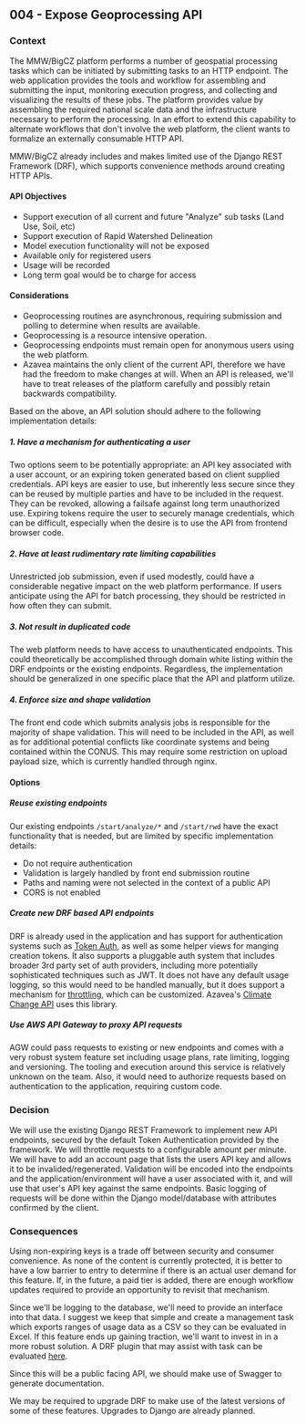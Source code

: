 ## 004 - Expose Geoprocessing API

### Context
The MMW/BigCZ platform performs a number of geospatial processing tasks which can be initiated by submitting tasks to an HTTP endpoint.  The web application provides the tools and workflow for assembling and submitting the input, monitoring execution progress, and collecting and visualizing the results of these jobs.  The platform provides value by assembling the required national scale data and the infrastructure necessary to perform the processing. In an effort to extend this capability to alternate workflows that don't involve the web platform, the client wants to formalize an externally consumable HTTP API.

MMW/BigCZ already includes and makes limited use of the Django REST Framework (DRF), which supports convenience methods around creating HTTP APIs.

#### API Objectives
* Support execution of all current and future "Analyze" sub tasks (Land Use, Soil, etc)
* Support execution of Rapid Watershed Delineation
* Model execution functionality will not be exposed
* Available only for registered users
* Usage will be recorded
* Long term goal would be to charge for access

#### Considerations
* Geoprocessing routines are asynchronous, requiring submission and polling to determine when results are available.
* Geoprocessing is a resource intensive operation.
* Geoprocessing endpoints must remain open for anonymous users using the web platform.
* Azavea maintains the only client of the current API, therefore we have had the freedom to make changes at will.  When an API is released, we'll have to treat releases of the platform carefully and possibly retain backwards compatibility.

Based on the above, an API solution should adhere to the following implementation details:
##### 1. Have a mechanism for authenticating a user
Two options seem to be potentially appropriate: an API key associated with a user account, or an expiring token generated based on client supplied credentials.  API keys are easier to use, but inherently less secure since they can be reused by multiple parties and have to be included in the request. They can be revoked, allowing a failsafe against long term unauthorized use. Expiring tokens require the user to securely manage credentials, which can be difficult, especially when the desire is to use the API from frontend browser code.
##### 2. Have at least rudimentary rate limiting capabilities
Unrestricted job submission, even if used modestly, could have a considerable negative impact on the web platform performance.  If users anticipate using the API for batch processing, they should be restricted in how often they can submit.
##### 3. Not result in duplicated code
The web platform needs to have access to unauthenticated endpoints.  This could theoretically be accomplished through domain white listing within the DRF endpoints or the existing endpoints.  Regardless, the implementation should be generalized in one specific place that the API and platform utilize.
##### 4. Enforce size and shape validation
The front end code which submits analysis jobs is responsible for the majority of shape validation.  This will need to be included in the API, as well as for additional potential conflicts like coordinate systems and being contained within the CONUS.  This may require some restriction on upload payload size, which is currently handled through nginx.

#### Options
##### Reuse existing endpoints
Our existing endpoints `/start/analyze/*` and `/start/rwd` have the exact functionality that is needed, but are limited by specific implementation details:
* Do not require authentication
* Validation is largely handled by front end submission routine
* Paths and naming were not selected in the context of a public API
* CORS is not enabled

##### Create new DRF based API endpoints
DRF is already used in the application and has support for authentication systems such as [Token Auth](http://www.django-rest-framework.org/api-guide/authentication/#tokenauthentication), as well as some helper views for manging creation tokens.  It also supports a pluggable auth system that includes broader 3rd party set of auth providers, including more potentially sophisticated techniques such as JWT.  It does not have any default usage logging, so this would need to be handled manually, but it does support a mechanism for [throttling](http://www.django-rest-framework.org/api-guide/throttling/), which can be customized.  Azavea's [Climate Change API](https://github.com/azavea/climate-change-api) uses this library.


##### Use AWS API Gateway to proxy API requests
AGW could pass requests to existing or new endpoints and comes with a very robust system feature set including usage plans, rate limiting, logging and versioning.  The tooling and execution around this service is relatively unknown on the team.  Also, it would need to authorize requests based on authentication to the application, requiring custom code.


### Decision
We will use the existing Django REST Framework to implement new API endpoints, secured by the default Token Authentication provided by the framework.  We will throttle requests to a configurable amount per minute.  We will have to add an account page that lists the users API key and allows it to be invalided/regenerated.  Validation will be encoded into the endpoints and the application/environment will have a user associated with it, and will use that user's API key against the same endpoints. Basic logging of requests will be done within the Django model/database with attributes confirmed by the client.

### Consequences
Using non-expiring keys is a trade off between security and consumer convenience.  As none of the content is currently protected, it is better to have a low barrier to entry to determine if there is an actual user demand for this feature. If, in the future, a paid tier is added, there are enough workflow updates required to provide an opportunity to revisit that mechanism.

Since we'll be logging to the database, we'll need to provide an interface into that data.  I suggest we keep that simple and create a management task which exports ranges of usage data as a CSV so they can be evaluated in Excel.  If this feature ends up gaining traction, we'll want to invest in in a more robust solution. A DRF plugin that may assist with task can be evaluated [here](http://drf-tracking.readthedocs.io/en/latest/).

Since this will be a public facing API, we should make use of Swagger to generate documentation.

We may be required to upgrade DRF to make use of the latest versions of some of these features.  Upgrades to Django are already planned.
